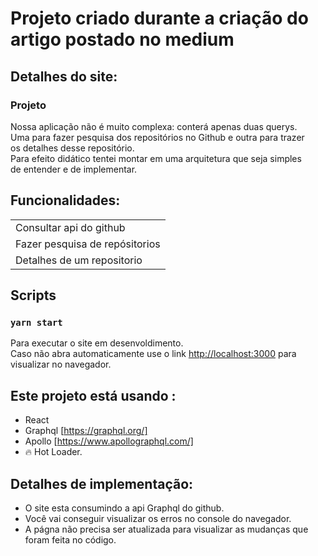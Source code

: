 # Projeto criado durante a criação do artigo postado no medium

## Detalhes do site:
### Projeto
<p> Nossa aplicação não é muito complexa: conterá apenas duas querys.<br/>
 Uma para fazer pesquisa dos repositórios no Github e outra para trazer<br/>
 os detalhes desse repositório.<br/>
 Para efeito didático tentei montar em uma arquitetura que seja simples <br/> 
   de entender e de implementar.</p>

## Funcionalidades:
<table>
  <tr>
    <td>Consultar api do github</td>
  </tr>
  <tr>
    <td>Fazer pesquisa de repósitorios</td>
  </tr>
   <tr>
    <td>Detalhes de um repositorio</td>
  </tr>
<table/>  

## Scripts

### `yarn start`

Para executar o site em desenvoldimento.<br>
Caso não abra automaticamente use o link [http://localhost:3000](http://localhost:3000) para visualizar no navegador.

## Este projeto está usando :

- React
- Graphql [https://graphql.org/]
- Apollo [https://www.apollographql.com/]
- 🔥 Hot Loader.

## Detalhes de implementação:
- O site esta consumindo a api Graphql do github.
- Você vai conseguir visualizar os erros no console do navegador.
- A págna não precisa ser atualizada para visualizar as mudanças que foram feita no código.
